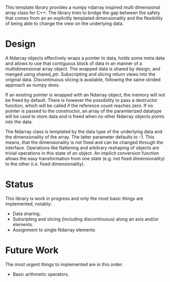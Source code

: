
This template library provides a numpy ndarray inspired multi dimensional array class for C++.
The library tries to bridge the gap between the safety that comes from an an explicitly templated dimensionality
and the flexibility of being able to change the view on the underlying data. 

# Design

A Ndarray objects effectively wraps a pointer to data, holds some meta data and allows to use that contiguous block
of data in an manner of a multidimensional array object. The wrapped data is shared by design, and manged using shared_ptr.
Subscripting and slicing return views into the original data. Discontinuous slicing is available,
following the same strided approach as numpy does.

If an existing pointer is wrapped with an Ndarray object, the memory will not be freed by default. There is however
the possibility to pass a destructor function, which will be called if the reference count reaches zero.
If no pointer is passed to the constructor, an array of the paramterized datatype will be used to store data and is
freed when no other Ndarray objects points into the data.

The Ndarray class is templated by the data type of the underlying data and the dimensionality of the array. The latter
parameter defaults to -1. This means, that the dimensionality is not fixed and can be changed through the interface.
Operations like flattening and arbitrary reshaping of objects are trivial operations in this state of an object. 
An implicit conversion function allows the easy transformation from one state (e.g. not fixed dimensionality) to the other
(i.e. fixed dimensionality).

# Status
This library is work in progress and only the most basic things are implemented, notably:
- Data sharing.
- Subsripting and slicing (including discontinuous) along an axis and/or elements. 
- Assignment to single Ndarray elements

# Future Work
The most urgent things to implemented are in this order:
- Basic arithmetic operators.

